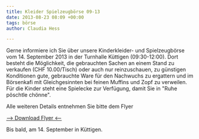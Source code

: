 ```yaml
---
title: Kleider Spielzeugbörse 09-13
date: 2013-08-23 08:09 +00:00
tags: börse
author: Claudia Hess

---
```


Gerne informiere ich Sie über unsere Kinderkleider- und Spielzeugbörse vom 14. September 2013 in der Turnhalle Küttigen (09:30-12:00).
Dort besteht die Möglichkeit, die gebrauchten Sachen an einem Stand zu verkaufen (CHF 10.00/Tisch) oder auch nur reinzuschauen, zu günstigen Konditionen gute, gebrauchte Ware für den Nachwuchs zu ergattern und im Börsenkafi mit Gleichgesinnten bei feinen Muffins und Zopf zu verweilen. Für die Kinder steht eine Spielecke zur Verfügung, damit Sie in "Ruhe pöschtle chönne".
 
Alle weiteren Details entnehmen Sie bitte dem Flyer
 
[--> Download Flyer <--](/download/FlyerBoerse_09_2013.pdf)


Bis bald, am 14. September in Küttigen.
